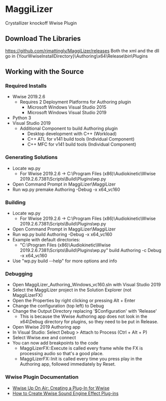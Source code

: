 # MaggiLizer
Crystallizer knockoff Wwise Plugin


## Download The Libraries
https://github.com/rjmattingly/MaggiLizer/releases
Both the xml and the dll go in {YourWwiseInstallDirectory}\Authoring\x64\Release\bin\Plugins

## Working with the Source

### Required Installs
- Wwise 2019.2.6
  - Requires 2 Deployment Platforms for Authoring plugin
     - Microsoft Windows Visual Studio 2015
     - Microsoft Windows Visual Studio 2019
- Python 3
- Visual Studio 2019
  - Additional Component to build Authoring plugin
    - Desktop development with C++ (Workload)
    - C++ ATL for v141 build tools (Individual Component)
    - C++ MFC for v141 build tools (Individual Component)

### Generating Solutions

- Locate wp.py
  - For Wwise 2019.2.6 ->  C:\Program Files (x86)\Audiokinetic\Wwise 2019.2.6.7381\Scripts\Build\Plugins\wp.py
- Open Command Prompt in MaggiLizer\MaggiLizer
- Run wp.py premake Authoring -Debug -x x64_vc160

### Building

- Locate wp.py
  - For Wwise 2019.2.6 ->  C:\Program Files (x86)\Audiokinetic\Wwise 2019.2.6.7381\Scripts\Build\Plugins\wp.py
- Open Command Prompt in MaggiLizer\MaggiLizer
- Run wp.py build Authoring -Debug -x x64_vc160
- Example with default directories:
  - "C:\Program Files (x86)\Audiokinetic\Wwise 2019.2.6.7381\Scripts\Build\Plugins\wp.py" build Authoring -c Debug -x x64_vc160
- Use "wp.py build --help" for more options and info

### Debugging

- Open MaggiLizer_Authoring_Windows_vc160.sln with Visual Studio 2019
- Select the MaggiLizer project in the Solution Explorer (not MaggiLizerFX)
- Open the Properties by right clicking or pressing Alt + Enter
- Change the configuration (top left) to Debug
- Change the Output Directory replacing '$Configuration' with 'Release'
  - This is because the Wwise Authoring app does not look in the x64\Debug directory for plugins, so they need to be put in Release.
- Open Wwise 2019 Authoring app
- In Visual Studio: Select Debug > Attach to Process (Ctrl + Alt + P)
- Select Wwise.exe and connect
- You can now add breakpoints to the code 
  - MaggiLizerFX::Execute is called every frame while the FX is processing audio so that's a good place.
  - MaggiLizerFX::Init is called every time you press play in the Authoring app, followed immediately by Reset.

### Wwise Plugin Documentation

- [Wwise Up On Air: Creating a Plug-In for Wwise](https://www.twitch.tv/videos/758625080)
- [How to Create Wwise Sound Engine Effect Plug-ins](https://www.audiokinetic.com/library/edge/?source=SDK&id=soundengine_plugins_effects.html)

